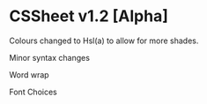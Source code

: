 # CSSheet v1.2 [Alpha]

Colours changed to Hsl(a) to allow for more shades.

Minor syntax changes

Word wrap

Font Choices
